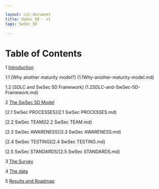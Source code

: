 ```yaml
---

layout: col-document
title: SwSec 5D - v1
tags: SwSec 5D 

---
```


# Table of Contents

1 [Introduction](1.Introduction.md)

1.1 [Why another maturity model?] (1.1Why-another-maturity-model.md)

1.2 [SDLC and SwSec 5D Framework] (1.2SDLC-and-SwSec-5D-Framework.md)

2 [The SwSec 5D Model](2.The-SwSec5D-Model.md)

[2.1 SwSec PROCESSES](2.1 SwSec PROCESSES.md)

[2.2 SwSec TEAM](2.2 SwSec TEAM.md)

[2.3 SwSec AWARENESS](2.3 SwSec AWARENESS.md)

[2.4 SwSec TESTING](2.4 SwSec TESTING.md)

[2.5 SwSec STANDARDS](2.5 SwSec STANDARDS.md)

3 [The Survey](3.Take-the-Survey.md)

4 [The data](4.Data.md)

5 [Results and Roadmap](5.How-to-create-your-roadmap.md)


